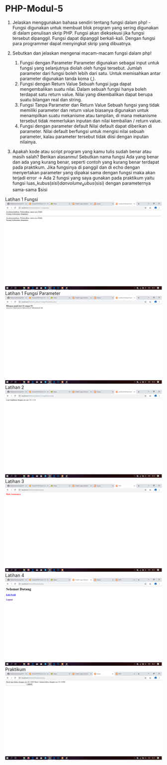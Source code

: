 # PHP-Modul-5

1. Jelaskan menggunakan bahasa sendiri tentang fungsi dalam php!
   -Fungsi digunakan untuk membuat blok program yang sering digunakan di dalam penulisan skrip PHP. Fungsi akan dieksekusi jika fungsi tersebut
    dipanggil. Fungsi dapat dipanggil berkali-kali. Dengan fungsi para programmer dapat menyingkat skrip yang dibuatnya.   
    
2. Sebutkan dan jelaskan mengenai macam-macam fungsi dalam php!
   1. Fungsi dengan Parameter  Parameter digunakan sebagai input untuk fungsi yang selanjutnya diolah oleh fungsi tersebut. 
   Jumlah parameter dari fungsi boleh lebih dari satu. Untuk memisahkan antar parameter digunakan tanda koma (,). 
   2. Fungsi dengan Return Value  Sebuah fungsi juga dapat mengembalikan suatu nilai. Dalam sebuah fungsi hanya boleh terdapat satu 
   return value. Nilai yang dikembalikan dapat berupa suatu bilangan real dan string. 
   3. Fungsi Tanpa Parameter dan Return Value  Sebuah fungsi yang tidak memiliki parameter dan return value biasanya digunakan 
   untuk menampilkan suatu mekanisme atau tampilan, di mana mekanisme tersebut tidak memerlukan inputan dan nilai kembalian / return value.
   4. Fungsi dengan parameter default Nilai default dapat diberikan di parameter. 
   Nilai default berfungsi untuk mengisi nilai sebuah parameter, kalau parameter tersebut tidak diisi dengan inputan nilainya. 
   
3. Apakah kode atau script program yang kamu tulis sudah benar atau masih salah? Berikan alasanmu! Sebutkan nama fungsi 
    Ada yang benar dan ada yang kurang benar, seperti contoh yang kurang benar terdapat pada praktikum. Jika fungsinya di panggil 
    dan di echo dengan menyertakan parameter yang dipakai sama dengan fungsi maka akan terjadi error
    -> Ada 2 fungsi yang saya gunakan pada praktikum yaitu fungsi luas_kubus($sisi) dan volume_kubus($sisi) dengan parameternya sama-sama
     $sisi
    


Latihan 1 Fungsi
![alt text](https://github.com/RaflyAmartharizqi/PHP-Modul-5/blob/master/Latihan%201%20Fungsi.png)
Latihan 1 Fungsi Parameter
![alt text](https://github.com/RaflyAmartharizqi/PHP-Modul-5/blob/master/Latihan%201%20Fungsi%20Parameter.png)
Latihan 2
![alt text](https://github.com/RaflyAmartharizqi/PHP-Modul-5/blob/master/Latihan%202.png)
Latihan 3
![alt text](https://github.com/RaflyAmartharizqi/PHP-Modul-5/blob/master/Latihan%203.png)
Latihan 4
![alt text](https://github.com/RaflyAmartharizqi/PHP-Modul-5/blob/master/Latihan%204.png)
Praktikum
![alt text](https://github.com/RaflyAmartharizqi/PHP-Modul-5/blob/master/Praktikum.png)
